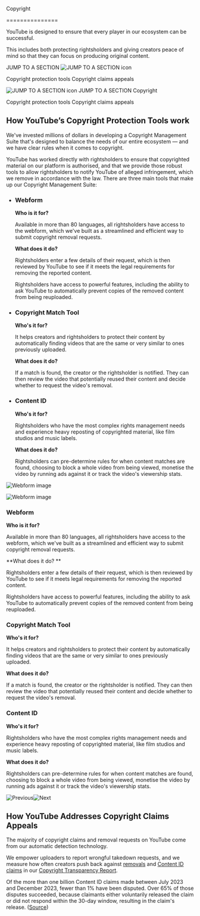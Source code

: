 Copyright




===============

YouTube is designed to ensure that every player in our ecosystem can be successful.

This includes both protecting rightsholders and giving creators peace of mind so that they can focus on producing original content.

JUMP TO A SECTION ![JUMP TO A SECTION icon](/howyoutubeworks/static/images/arrow_drop_dow_black.svg)

Copyright protection tools Copyright claims appeals

![JUMP TO A SECTION icon](/howyoutubeworks/static/images/arrow_drop_dow_black.svg) JUMP TO A SECTION Copyright

Copyright protection tools Copyright claims appeals

How YouTube’s Copyright Protection Tools work
---------------------------------------------

We've invested millions of dollars in developing a Copyright Management Suite that's designed to balance the needs of our entire ecosystem — and we have clear rules when it comes to copyright.

YouTube has worked directly with rightsholders to ensure that copyrighted material on our platform is authorised, and that we provide those robust tools to allow rightsholders to notify YouTube of alleged infringement, which we remove in accordance with the law. There are three main tools that make up our Copyright Management Suite:

*   ### Webform
    
    **Who is it for?**
    
    Available in more than 80 languages, all rightsholders have access to the webform, which we've built as a streamlined and efficient way to submit copyright removal requests.
    
    **What does it do?**
    
    Rightsholders enter a few details of their request, which is then reviewed by YouTube to see if it meets the legal requirements for removing the reported content.
    
    Rightsholders have access to powerful features, including the ability to ask YouTube to automatically prevent copies of the removed content from being reuploaded.
    
*   ### Copyright Match Tool
    
    **Who's it for?**
    
    It helps creators and rightsholders to protect their content by automatically finding videos that are the same or very similar to ones previously uploaded.
    
    **What does it do?**
    
    If a match is found, the creator or the rightsholder is notified. They can then review the video that potentially reused their content and decide whether to request the video's removal.
    
*   ### Content ID
    
    **Who's it for?**
    
    Rightsholders who have the most complex rights management needs and experience heavy reposting of copyrighted material, like film studios and music labels.
    
    **What does it do?**
    
    Rightsholders can pre-determine rules for when content matches are found, choosing to block a whole video from being viewed, monetise the video by running ads against it or track the video's viewership stats.
    

![Webform image](https://kstatic.googleusercontent.com/files/0f126b763c36f42707ff66571ddcafdbf66a88bc199c41026fe814e0b4ad34493441d1f16733a804b36da2b32f627440fae6056536983b98e19f7ae526e67d46=w1080)

![Webform image](https://kstatic.googleusercontent.com/files/0f126b763c36f42707ff66571ddcafdbf66a88bc199c41026fe814e0b4ad34493441d1f16733a804b36da2b32f627440fae6056536983b98e19f7ae526e67d46=w1080)

### Webform

**Who is it for?**

Available in more than 80 languages, all rightsholders have access to the webform, which we've built as a streamlined and efficient way to submit copyright removal requests.

\*\*What does it do? \*\*

Rightsholders enter a few details of their request, which is then reviewed by YouTube to see if it meets legal requirements for removing the reported content.

Rightsholders have access to powerful features, including the ability to ask YouTube to automatically prevent copies of the removed content from being reuploaded.

### Copyright Match Tool

**Who's it for?**

It helps creators and rightsholders to protect their content by automatically finding videos that are the same or very similar to ones previously uploaded.

**What does it do?**

If a match is found, the creator or the rightsholder is notified. They can then review the video that potentially reused their content and decide whether to request the video's removal.

### Content ID

**Who's it for?**

Rightsholders who have the most complex rights management needs and experience heavy reposting of copyrighted material, like film studios and music labels.

**What does it do?**

Rightsholders can pre-determine rules for when content matches are found, choosing to block a whole video from being viewed, monetise the video by running ads against it or track the video's viewership stats.

 ![Previous](https://fonts.gstatic.com/s/i/googlematerialicons/navigate_before/v10/24px.svg)![Next](https://fonts.gstatic.com/s/i/googlematerialicons/navigate_next/v10/24px.svg)

How YouTube Addresses Copyright Claims Appeals
----------------------------------------------

The majority of copyright claims and removal requests on YouTube come from our automatic detection technology.

We empower uploaders to report wrongful takedown requests, and we measure how often creators push back against [removals](https://support.google.com/youtube/answer/2807684?en-GB&sjid=10233159174352341243-NA) and [Content ID claims](https://support.google.com/youtube/answer/2797454?en-GB&sjid=10233159174352341243-NA) in our [Copyright Transparency Report](https://transparencyreport.google.com/youtube-copyright/intro?en_GB).

Of the more than one billion Content ID claims made between July 2023 and December 2023, fewer than 1% have been disputed. Over 65% of those disputes succeeded, because claimants either voluntarily released the claim or did not respond within the 30-day window, resulting in the claim's release. ([Source](https://transparencyreport.google.com/youtube-copyright/balanced-ecosystem?en_GB))